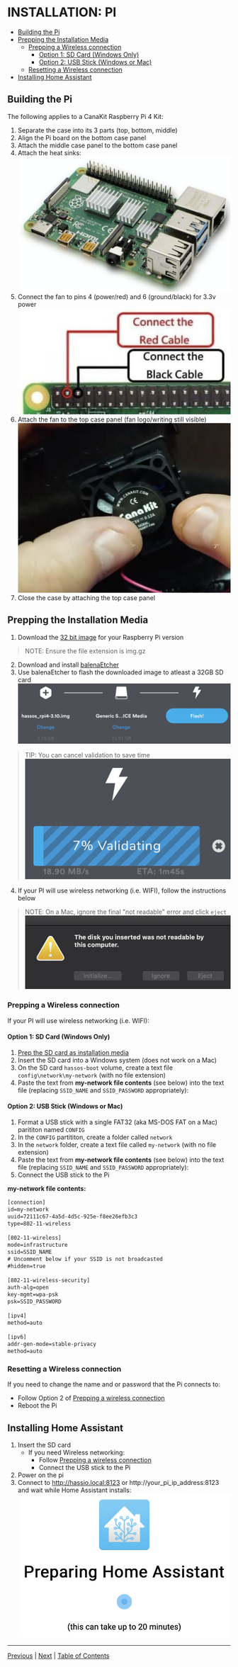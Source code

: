 # INSTALLATION: PI

- [Building the Pi](#building-the-pi)
- [Prepping the Installation Media](#prepping-the-installation-media)
  - [Prepping a Wireless connection](#prepping-a-wireless-connection)
    - [Option 1: SD Card (Windows Only)](#option-1-sd-card-windows-only)
    - [Option 2: USB Stick (Windows or Mac)](#option-2-usb-stick-windows-or-mac)
  - [Resetting a Wireless connection](#resetting-a-wireless-connection)
- [Installing Home Assistant](#installing-home-assistant)

## Building the Pi
The following applies to a CanaKit Raspberry Pi 4 Kit:
1. Separate the case into its 3 parts (top, bottom, middle)
1. Align the Pi board on the bottom case panel
1. Attach the middle case panel to the bottom case panel
1. Attach the heat sinks:
![Heat Sinks](../images/heat_sinks.png)
1. Connect the fan to pins 4 (power/red) and 6 (ground/black) for 3.3v power
![Fan 3.3v](../images/fan_33v.png)
1. Attach the fan to the top case panel (fan logo/writing still visible)
![Fan Attach](../images/fan_attach.png)
1. Close the case by attaching the top case panel

## Prepping the Installation Media
1. Download the [32 bit image](https://www.home-assistant.io/hassio/installation/) for your Raspberry Pi version
> NOTE: Ensure the file extension is img.gz
2. Download and install [balenaEtcher](https://www.balena.io/etcher/)
3. Use balenaEtcher to flash the downloaded image to atleast a 32GB SD card
![Flash SD Card](../images/etcher_pi.png)
> TIP: You can cancel validation to save time
![Etcher Validation](../images/etcher_validating.png)

4. If your PI will use wireless networking (i.e. WIFI), follow the instructions below

> NOTE: On a Mac, ignore the final "not readable" error and click `eject`
![Etcher Not readable](../images/etcher_not_readable.png)

### Prepping a Wireless connection

If your PI will use wireless networking (i.e. WIFI):

#### Option 1: SD Card (Windows Only)
1. [Prep the SD card as installation media](#prepping-the-installation-media)
2. Insert the SD card into a Windows system (does not work on a Mac)
3. On the SD card `hassos-boot` volume, create a text file `config\network\my-network` (with no file extension)
4. Paste the text from **my-network file contents** (see below) into the text file (replacing `SSID_NAME` and `SSID_PASSWORD` appropriately):

#### Option 2: USB Stick (Windows or Mac)
1. Format a USB stick with a single FAT32 (aka MS-DOS FAT on a Mac) parititon named `CONFIG`
2. In the `CONFIG` partititon, create a folder called `network`
3. In the `network` folder, create a text file called `my-network` (with no file extension)
4. Paste the text from **my-network file contents** (see below) into the text file (replacing `SSID_NAME` and `SSID_PASSWORD` appropriately):
5. Connect the USB stick to the Pi

**my-network file contents:**  
```
[connection]
id=my-network
uuid=72111c67-4a5d-4d5c-925e-f8ee26efb3c3
type=802-11-wireless

[802-11-wireless]
mode=infrastructure
ssid=SSID_NAME
# Uncomment below if your SSID is not broadcasted
#hidden=true

[802-11-wireless-security]
auth-alg=open
key-mgmt=wpa-psk
psk=SSID_PASSWORD

[ipv4]
method=auto

[ipv6]
addr-gen-mode=stable-privacy
method=auto
```

### Resetting a Wireless connection
If you need to change the name and or password that the Pi connects to:
* Follow Option 2 of [Prepping a wireless connection](install-pi.md#prepping-a-wireless-connection)
* Reboot the Pi

## Installing Home Assistant
1. Insert the SD card
    - If you need Wireless networking:
        - Follow [Prepping a wireless connection](install-pi.md#prepping-a-wireless-connection)
        - Connect the USB stick to the Pi
2. Power on the pi
3. Connect to http://hassio.local:8123 or http://your_pi_ip_address:8123 and wait while Home Assistant installs:
![Preparing Home Assistant](../images/preparing_ha.png)

***

[Previous](../introduction/home-assistant.md) | [Next](install-nuc.md) |
[Table of Contents](../README.md#table-of-contents)